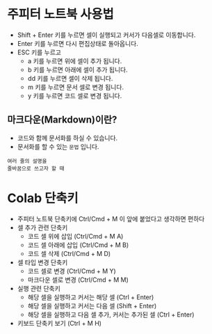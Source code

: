 
# 주피터 노트북 사용법
* Shift + Enter 키를 누르면 셀이 실행되고 커서가 다음셀로 이동합니다.
* Enter 키를 누르면 다시 편집상태로 돌아옵니다.
* ESC 키를 누르고
    * a 키를 누르면 위에 셀이 추가 됩니다.
    * b 키를 누르면 아래에 셀이 추가 됩니다.
    * dd 키를 누르면 셀이 삭제 됩니다.
    * m 키를 누르면 문서 셀로 변경 됩니다.
    * y 키를 누르면 코드 셀로 변경 됩니다.
    
## 마크다운(Markdown)이란?
* 코드와 함께 문서화를 하실 수 있습니다.
* 문서화를 할 수 있는 `문법` 입니다.
```
여러 줄의 설명을
줄바꿈으로 쓰고자 할 때
```


# Colab 단축키
* 주피터 노트북 단축키에 Ctrl/Cmd + M 이 앞에 붙었다고 생각하면 편하다
* 셀 추가 관련 단축키
   * 코드 셀 위에 삽입 (Ctrl/Cmd + M A)
   * 코드 셀 아래에 삽입 (Ctrl/Cmd + M B)
   * 코드 셀 삭제 (Ctrl/Cmd + M D)
* 셀 타입 변경 단축키
   * 코드 셀로 변경 (Ctrl/Cmd + M Y)
   * 마크다운 셀로 변경 (Ctrl/Cmd + M M)
* 실행 관련 단축키
   * 해당 셀을 실행하고 커서는 해당 셀 (Ctrl + Enter)
   * 해당 셀을 실행하고 커서는 다음 셀 (Shift + Enter)
   * 해당 셀을 실행하고 다음 셀 추가, 커서는 추가된 셀 (Ctrl + Enter)
* 키보드 단축키 보기 (Ctrl + M H)
